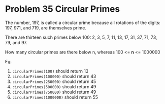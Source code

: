 # Problem 35 Circular Primes

The number, 197, is called a circular prime because all rotations of the digits: 197, 971, and 719, are themselves prime.

There are thirteen such primes below 100: 2, 3, 5, 7, 11, 13, 17, 31, 37, 71, 73, 79, and 97.

How many circular primes are there below n, whereas 100 <= **n** <= 1000000

Eg.

1. ```circularPrimes(100)``` should return 13
2. ```circularPrimes(100000)``` should return 43
3. ```circularPrimes(250000)``` should return 45
4. ```circularPrimes(500000)``` should return 49
5. ```circularPrimes(750000)``` should return 49
6. ```circularPrimes(1000000)``` should return 55
